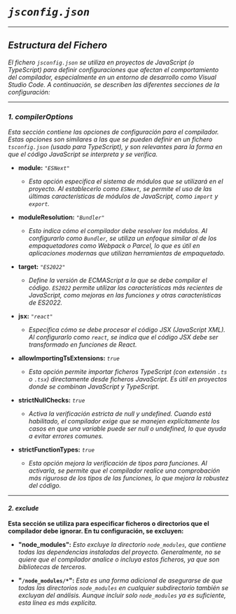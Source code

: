 <!-- Autor: Daniel Benjamin Perez Morales -->
<!-- GitHub: https://github.com/DanielBenjaminPerezMoralesDev13 -->
<!-- GitLab: https://gitlab.com/DanielBenjaminPerezMoralesDev13 -->
<!-- Correo electrónico: danielperezdev@proton.me -->

# ***`jsconfig.json`***

---

## ***Estructura del Fichero***

*El fichero `jsconfig.json` se utiliza en proyectos de JavaScript (o TypeScript) para definir configuraciones que afectan el comportamiento del compilador, especialmente en un entorno de desarrollo como Visual Studio Code. A continuación, se describen las diferentes secciones de la configuración:*

---

### ***1. **compilerOptions*****

*Esta sección contiene las opciones de configuración para el compilador. Estas opciones son similares a las que se pueden definir en un fichero `tsconfig.json` (usado para TypeScript), y son relevantes para la forma en que el código JavaScript se interpreta y se verifica.*

- **module:** *`"ESNext"`*
  - *Esta opción especifica el sistema de módulos que se utilizará en el proyecto. Al establecerlo como `ESNext`, se permite el uso de las últimas características de módulos de JavaScript, como `import` y `export`.*

- **moduleResolution:** *`"Bundler"`*
  - *Esto indica cómo el compilador debe resolver los módulos. Al configurarlo como `Bundler`, se utiliza un enfoque similar al de los empaquetadores como Webpack o Parcel, lo que es útil en aplicaciones modernas que utilizan herramientas de empaquetado.*

- **target:** *`"ES2022"`*
  - *Define la versión de ECMAScript a la que se debe compilar el código. `ES2022` permite utilizar las características más recientes de JavaScript, como mejoras en las funciones y otras características de ES2022.*

- **jsx:** *`"react"`*
  - *Especifica cómo se debe procesar el código JSX (JavaScript XML). Al configurarlo como `react`, se indica que el código JSX debe ser transformado en funciones de React.*

- **allowImportingTsExtensions:** *`true`*
  - *Esta opción permite importar ficheros TypeScript (con extensión `.ts` o `.tsx`) directamente desde ficheros JavaScript. Es útil en proyectos donde se combinan JavaScript y TypeScript.*

- **strictNullChecks:** *`true`*
  - *Activa la verificación estricta de null y undefined. Cuando está habilitado, el compilador exige que se manejen explícitamente los casos en que una variable puede ser null o undefined, lo que ayuda a evitar errores comunes.*

- **strictFunctionTypes:** *`true`*
  - *Esta opción mejora la verificación de tipos para funciones. Al activarla, se permite que el compilador realice una comprobación más rigurosa de los tipos de las funciones, lo que mejora la robustez del código.*

---

#### ***2. **exclude*****

**Esta sección se utiliza para especificar ficheros o directorios que el compilador debe ignorar. En tu configuración, se excluyen:**

- **"node_modules":** *Esto excluye la directorio `node_modules`, que contiene todas las dependencias instaladas del proyecto. Generalmente, no se quiere que el compilador analice o incluya estos ficheros, ya que son bibliotecas de terceros.*

- **"`/node_modules/*`":** *Esta es una forma adicional de asegurarse de que todas las directorios `node_modules` en cualquier subdirectorio también se excluyan del análisis. Aunque incluir solo `node_modules` ya es suficiente, esta línea es más explícita.*
